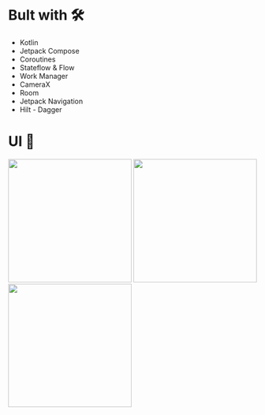 # Bult with 🛠
- Kotlin
- Jetpack Compose
- Coroutines
- Stateflow & Flow
- Work Manager
- CameraX
- Room
- Jetpack Navigation
- Hilt - Dagger
  
# UI 🎨

<p float="left">
  <img src="https://github.com/kadziedzioch/WaterPlantsReminder/assets/93613725/ba4bb7a3-c90b-4d8f-9906-b6a601e0650f" width="250" />
  <img src="https://github.com/kadziedzioch/WaterPlantsReminder/assets/93613725/7577fbc9-028b-48d4-8cb7-5c91d5391d71" width="250" /> 
  <img src="https://github.com/kadziedzioch/WaterPlantsReminder/assets/93613725/1deebd91-0da6-45ce-8185-318085239fad" width="250" />
</p>


